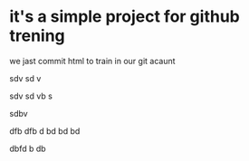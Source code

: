# it's a simple project for github trening


we jast commit html to train in our git acaunt

sdv
sd
v


sdv
sd
vb
s


sdbv



dfb
dfb
d
bd
bd
bd

dbfd
b
db
